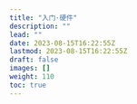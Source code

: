 ```yaml
---
title: "入门·硬件"
description: ""
lead: ""
date: 2023-08-15T16:22:55Z
lastmod: 2023-08-15T16:22:55Z
draft: false
images: []
weight: 110
toc: true
---
```

